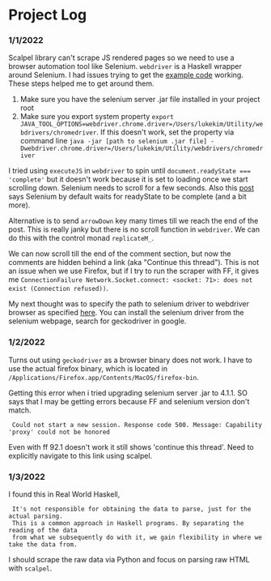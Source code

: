 # Project Log
### 1/1/2022
Scalpel library can't scrape JS rendered pages so we need to use a browser automation tool like Selenium. `webdriver` is a Haskell wrapper around Selenium. I had issues trying to get the [example code](https://github.com/kallisti-dev/hs-webdriver/blob/master/examples/readme-example-beginner.md#hello-world) working. These steps helped me to get around them.

1. Make sure you have the selenium server .jar file installed in your project root
2. Make sure you export system property `export JAVA_TOOL_OPTIONS=webdriver.chrome.driver=/Users/lukekim/Utility/webdrivers/chromedriver`. If this doesn't work, set the property via command line `java -jar [path to selenium .jar file] -Dwebdriver.chrome.driver=/Users/lukekim/Utility/webdrivers/chromedriver`

I tried using `executeJS` in `webdriver` to spin until `document.readyState === 'complete'` but it doesn't work because it is set to loading once we start scrolling down. Selenium needs to scroll for a few seconds. Also this [post](https://stackoverflow.com/a/15136386/14213201) says Selenium by default waits for readyState to be complete (and a bit more).

Alternative is to send `arrowDown` key many times till we reach the end of the post. This is really janky but there is no scroll function in `webdriver`. We can do this with the control monad `replicateM_`.

We can now scroll till the end of the comment section, but now the comments are hidden behind a link (aka "Continue this thread"). This is not an issue when we use Firefox, but if I try to run the scraper with FF, it gives me `ConnectionFailure Network.Socket.connect: <socket: 71>: does not exist (Connection refused))`.

My next thought was to specify the path to selenium driver to webdriver browser as specified [here](https://hackage.haskell.org/package/webdriver-0.9.0.1/docs/Test-WebDriver-Capabilities.html#t:HasCapabilities). You can install the selenium driver from the selenium webpage, search for geckodriver in google.

### 1/2/2022
Turns out using `geckodriver` as a browser binary does not work. I have to use the actual firefox binary, which is located in `/Applications/Firefox.app/Contents/MacOS/firefox-bin`. 

Getting this error when i tried upgrading selenium server .jar to 4.1.1. SO says that I may be getting errors because FF and selenium version don't match.
```
 Could not start a new session. Response code 500. Message: Capability 'proxy' could not be honored
```

Even with ff 92.1 doesn't work it still shows 'continue this thread'. Need to explicitly navigate to this link using scalpel.

### 1/3/2022
I found this in Real World Haskell,
```
 It's not responsible for obtaining the data to parse, just for the actual parsing. 
 This is a common approach in Haskell programs. By separating the reading of the data 
 from what we subsequently do with it, we gain flexibility in where we take the data from.
```
I should scrape the raw data via Python and focus on parsing raw HTML with `scalpel`.

